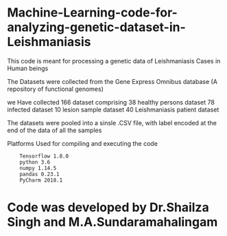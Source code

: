 # Machine-Learning-code-for-analyzing-genetic-dataset-in-Leishmaniasis

This code is meant for processing a genetic data of Leishmaniasis Cases in Human beings

The Datasets were collected from the Gene Express Omnibus database (A repository of functional genomes)

we Have collected 166 dataset comprising
    38 healthy persons dataset
    78 infected dataset
    10 lesion sample dataset
    40 Leishmaniasis patient dataset

The datasets were pooled into a sinsle .CSV file, with label encoded at the end of the data of all the samples


Platforms Used for compiling and executing the code

        Tensorflow 1.8.0
        python 3.6
        numpy 1.14.5
        pandas 0.23.1
        PyCharm 2018.1


# Code was developed by Dr.Shailza Singh and M.A.Sundaramahalingam
